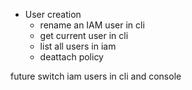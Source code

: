 - User creation
  - rename an IAM user in cli
  - get current user in cli
  - list all users in iam
  - deattach policy


future
switch iam users in cli and console
